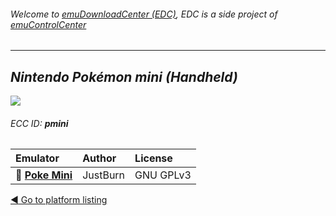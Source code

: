 ###### Welcome to [emuDownloadCenter (EDC)](https://github.com/PhoenixInteractiveNL/emuDownloadCenter/wiki/), EDC is a side project of [emuControlCenter](https://github.com/PhoenixInteractiveNL/emuControlCenter/wiki/)
***
## _Nintendo Pokémon mini (Handheld)_
![](https://raw.githubusercontent.com/wiki/PhoenixInteractiveNL/emuDownloadCenter/images_platform/ecc_pmini_teaser.png)
###### ECC ID: **pmini**

| Emulator   | Author      | License     |
|:-----------|:------------|:------------|
| :file_folder: [**Poke Mini**](https://github.com/PhoenixInteractiveNL/emuDownloadCenter/wiki/Emulator-pokemini#menu) | JustBurn | GNU GPLv3 |

[:arrow_backward: Go to platform listing](https://github.com/PhoenixInteractiveNL/emuDownloadCenter/wiki/EDC-Platform-List)
